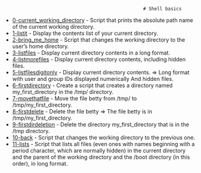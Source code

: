                                                        # Shell basics
- [0-current_working_directory](https://github.com/samdaphbynet/holbertonschool-shell/blob/master/basics/0-current_working_directory) - Script that prints the absolute path name of the current working directory.<br/>
- [1-listit](https://github.com/samdaphbynet/holbertonschool-shell/blob/master/basics/1-listit) - Display the contents list of your current directory.<br/>
- [2-bring_me_home](https://github.com/samdaphbynet/holbertonschool-shell/blob/master/basics/1-listit) - Script that changes the working directory to the user’s home directory.<br/>
- [3-listfiles](https://github.com/samdaphbynet/holbertonschool-shell/blob/master/basics/3-listfiles) - Display current directory contents in a long format. <br/>
- [4-listmorefiles](https://github.com/samdaphbynet/holbertonschool-shell/blob/master/basics/4-listmorefiles) - Display current directory contents, including hidden files. <br/>
- [5-listfilesdigitonly](https://github.com/samdaphbynet/holbertonschool-shell/blob/master/basics/5-listfilesdigitonly) - Display current directory contents. => Long format
 with user and group IDs displayed numerically
 And hidden files. <br/>
- [6-firstdirectory](https://github.com/samdaphbynet/holbertonschool-shell/blob/master/basics/6-firstdirectory) - Create a script that creates a directory named my_first_directory in the /tmp/ directory.<br/>
- [7-movethatfile](https://github.com/samdaphbynet/holbertonschool-shell/blob/master/basics/7-movethatfile) - Move the file betty from /tmp/ to /tmp/my_first_directory.<br/>
- [8-firstdelete](https://github.com/samdaphbynet/holbertonschool-shell/blob/master/basics/8-firstdelete) - Delete the file betty => The file betty is in /tmp/my_first_directory. <br/>
- [9-firstdirdeletion](https://github.com/samdaphbynet/holbertonschool-shell/blob/master/basics/9-firstdirdeletion) - Delete the directory my_first_directory that is in the /tmp directory.<br/>
- [10-back](https://github.com/samdaphbynet/holbertonschool-shell/blob/master/basics/10-back) - Script that changes the working directory to the previous one.<br/>
- [11-lists](https://github.com/samdaphbynet/holbertonschool-shell/blob/master/basics/11-lists) - Script that lists all files (even ones with names beginning with a period character, which are normally hidden) in the current directory and the parent of the working directory and the /boot directory (in this order), in long format.<br/>
